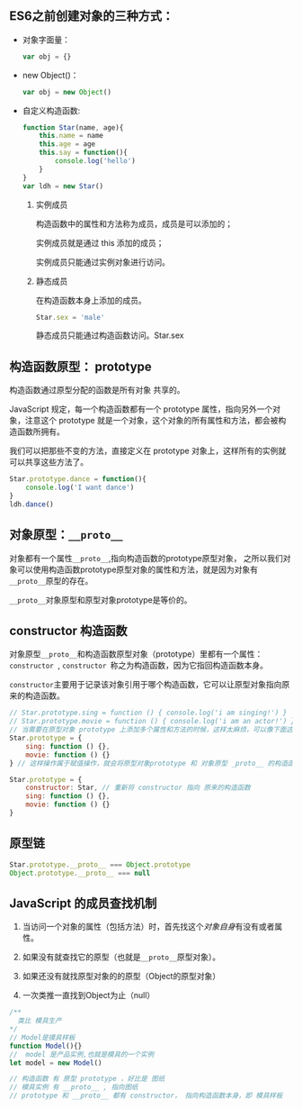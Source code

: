 ## ES6之前创建对象的三种方式：

- 对象字面量：
  
  ```js
  var obj = {}
  ```

- new Object()： 
  
  ```js
  var obj = new Object()
  ```

- 自定义构造函数: 
  
  ```js
  function Star(name, age){
      this.name = name 
      this.age = age
      this.say = function(){
          console.log('hello')
      }
  } 
  var ldh = new Star()
  ```
  
  1. 实例成员
  
     构造函数中的属性和方法称为成员，成员是可以添加的；
  
     实例成员就是通过 this 添加的成员；
  
     实例成员只能通过实例对象进行访问。
  
  2. 静态成员
  
     在构造函数本身上添加的成员。
  
     ```js
     Star.sex = 'male'
     ```
  
     静态成员只能通过构造函数访问。Star.sex

## 构造函数原型： prototype

构造函数通过原型分配的函数是所有对象 共享的。

JavaScript 规定，每一个构造函数都有一个 prototype 属性，指向另外一个对象，注意这个 prototype 就是一个对象，这个对象的所有属性和方法，都会被构造函数所拥有。

我们可以把那些不变的方法，直接定义在 prototype 对象上，这样所有的实例就可以共享这些方法了。

```js
Star.prototype.dance = function(){
    console.log('I want dance')
}
ldh.dance()
```

## 对象原型：`__proto__`

对象都有一个属性`__proto__`,指向构造函数的prototype原型对象，
之所以我们对象可以使用构造函数prototype原型对象的属性和方法，就是因为对象有`__proto__`原型的存在。

`__proto__`对象原型和原型对象prototype是等价的。

## constructor 构造函数

对象原型`__proto__`和构造函数原型对象（prototype）里都有一个属性： `constructor `, `constructor `称之为构造函数，因为它指回构造函数本身。

`constructor`主要用于记录该对象引用于哪个构造函数，它可以让原型对象指向原来的构造函数。

```js
// Star.prototype.sing = function () { console.log('i am singing!') }
// Star.prototype.movie = function () { console.log('i am an actor!') }
// 当需要在原型对象 prototype 上添加多个属性和方法的时候，这样太麻烦，可以像下面这样：
Star.prototype = {
    sing: function () {},
    movie: function () {}
} // 这样操作属于赋值操作，就会将原型对象prototype 和 对象原型 _proto__ 的构造函数 constructor 覆盖改变，可以这样

Star.prototype = {
    constructor: Star, // 重新将 constructor 指向 原来的构造函数
    sing: function () {},
    movie: function () {}
} 
```

## 原型链

```js
Star.prototype.__proto__ === Object.prototype
Object.prototype.__proto__ === null
```

## JavaScript 的成员查找机制

1. 当访问一个对象的属性（包括方法）时，首先找这个*对象自身*有没有或者属性。

2. 如果没有就查找它的原型（也就是`__proto__`原型对象）。

3. 如果还没有就找原型对象的的原型（Object的原型对象）

4. 一次类推一直找到Object为止（null）


```js   
/**
  类比 模具生产
*/
// Model是摸具样板
function Model(){}
//  model 是产品实例,也就是模具的一个实例
let model = new Model()

// 构造函数 有 原型 prototype ，好比是 图纸
// 模具实例 有 __proto__ , 指向图纸
// prototype 和 __proto__ 都有 constructor， 指向构造函数本身，即 模具样板
```